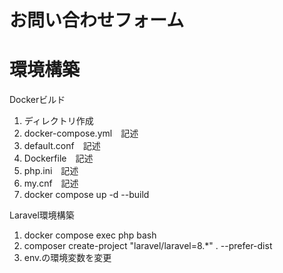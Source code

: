 # お問い合わせフォーム
# 環境構築
Dockerビルド
1. ディレクトリ作成
2. docker-compose.yml　記述
3. default.conf　記述
4. Dockerfile　記述
5. php.ini　記述
6. my.cnf　記述
7. docker compose up -d --build

Laravel環境構築
1. docker compose exec php bash
2. composer create-project "laravel/laravel=8.*" . --prefer-dist
3. env.の環境変数を変更
